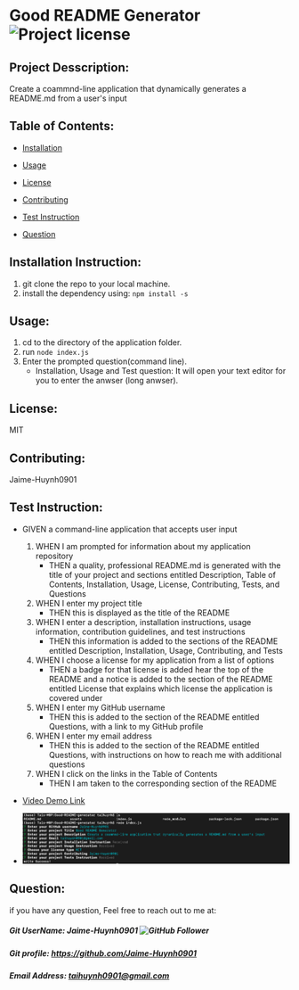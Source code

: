 


# Good README Generator                                              ![Project license](https://img.shields.io/badge/license-MIT-brightgreen)                                                       

## Project Desscription:

Create a coammnd-line application that dynamically generates a README.md from a user's input

## Table of Contents:

* [Installation](#Installation-Instruction)

* [Usage](#Usage)

* [License](#License)

* [Contributing](#Contributing)

* [Test Instruction](#Test-Instruction)

* [Question](#Question)


## Installation Instruction:

1. git clone the repo to your local machine. 
2. install the dependency using: `npm install -s`


## Usage:

1. cd to the directory of the application folder. 
2. run `node index.js` 
3. Enter the prompted question(command line).
    - Installation, Usage and Test question: It will open your text editor for you to enter the anwser (long anwser).


## License:

MIT

## Contributing:

Jaime-Huynh0901

## Test Instruction:

* GIVEN a command-line application that accepts user input
    1. WHEN I am prompted for information about my application repository
        - THEN a quality, professional README.md is generated with the title of your project and sections entitled Description, Table of Contents, Installation, Usage, License, Contributing, Tests, and Questions
    2. WHEN I enter my project title
        - THEN this is displayed as the title of the README
    3. WHEN I enter a description, installation instructions, usage information, contribution guidelines, and test instructions
        - THEN this information is added to the sections of the README entitled Description, Installation, Usage, Contributing, and Tests
    4. WHEN I choose a license for my application from a list of options
        - THEN a badge for that license is added hear the top of the README and a notice is added to the section of the README entitled License that explains which license the application is covered under
    5. WHEN I enter my GitHub username
        - THEN this is added to the section of the README entitled Questions, with a link to my GitHub profile
    6. WHEN I enter my email address
        - THEN this is added to the section of the README entitled Questions, with instructions on how to reach me with additional questions
    7. WHEN I click on the links in the Table of Contents
        - THEN I am taken to the corresponding section of the README

* [Video Demo Link](https://drive.google.com/file/d/1x3QDfczq6nuzC-en7stzaYjDKfMzVi-E/view)
* ![Command Line Screenshot](Sreenshot1.png)

## Question:

if you have any question, Feel free to reach out to me at:

##### Git UserName: Jaime-Huynh0901  ![GitHub Follower](https://img.shields.io/github/followers/Jaime-Huynh0901?label=Follower&style=social)
##### Git profile: https://github.com/Jaime-Huynh0901
##### Email Address: taihuynh0901@gmail.com

